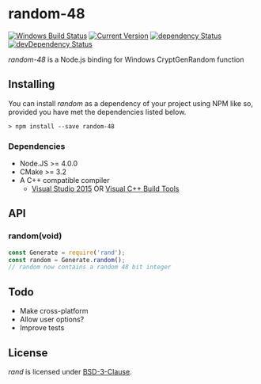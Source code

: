 # random-48

[![Windows Build Status](https://img.shields.io/appveyor/ci/simon-p-r/random-48/master.svg?label=windows&style=flat-square&maxAge=2592000)](https://ci.appveyor.com/project/simon-p-r/random-48)
[![Current Version](https://img.shields.io/npm/v/random-48.svg?maxAge=1000)](https://www.npmjs.org/package/random-48)
[![dependency Status](https://img.shields.io/david/simon-p-r/random-48.svg?maxAge=1000)](https://david-dm.org/simon-p-r/random-48)
[![devDependency Status](https://img.shields.io/david/dev/simon-p-r/random-48.svg?maxAge=1000)](https://david-dm.org/simon-p-r/random-48)

*random-48* is a Node.js binding for Windows CryptGenRandom function

## Installing
You can install *random* as a dependency of your project using NPM like
so, provided you have met the dependencies listed below.
```
> npm install --save random-48
```

### Dependencies
* Node.JS >= 4.0.0
* CMake >= 3.2
* A C++ compatible compiler
  - [Visual Studio 2015](https://www.visualstudio.com/products/vs-2015-product-editions) 
    OR [Visual C++ Build Tools](http://landinghub.visualstudio.com/visual-cpp-build-tools)


## API
### random(void)


```javascript
const Generate = require('rand');
const random = Generate.random();
// random now contains a random 48 bit integer

```

## Todo
* Make cross-platform
* Allow user options?
* Improve tests


## License
*rand* is licensed under
[BSD-3-Clause](https://www.w3.org/Consortium/Legal/2008/03-bsd-license.html).